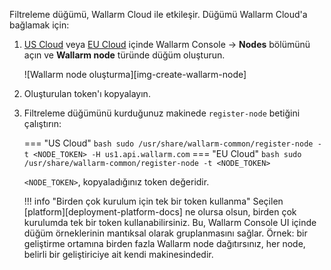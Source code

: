Filtreleme düğümü, Wallarm Cloud ile etkileşir. Düğümü Wallarm Cloud'a bağlamak için:

1. [US Cloud](https://us1.my.wallarm.com/nodes) veya [EU Cloud](https://my.wallarm.com/nodes) içinde Wallarm Console → **Nodes** bölümünü açın ve **Wallarm node** türünde düğüm oluşturun.

    ![Wallarm node oluşturma][img-create-wallarm-node]
1. Oluşturulan token'ı kopyalayın.
1. Filtreleme düğümünü kurduğunuz makinede `register-node` betiğini çalıştırın:
    
    === "US Cloud"
        ``` bash
        sudo /usr/share/wallarm-common/register-node -t <NODE_TOKEN> -H us1.api.wallarm.com
        ```
    === "EU Cloud"
        ``` bash
        sudo /usr/share/wallarm-common/register-node -t <NODE_TOKEN>
        ```
    
    `<NODE_TOKEN>`, kopyaladığınız token değeridir.

    !!! info "Birden çok kurulum için tek bir token kullanma"
        Seçilen [platform][deployment-platform-docs] ne olursa olsun, birden çok kurulumda tek bir token kullanabilirsiniz. Bu, Wallarm Console UI içinde düğüm örneklerinin mantıksal olarak gruplanmasını sağlar. Örnek: bir geliştirme ortamına birden fazla Wallarm node dağıtırsınız, her node, belirli bir geliştiriciye ait kendi makinesindedir.